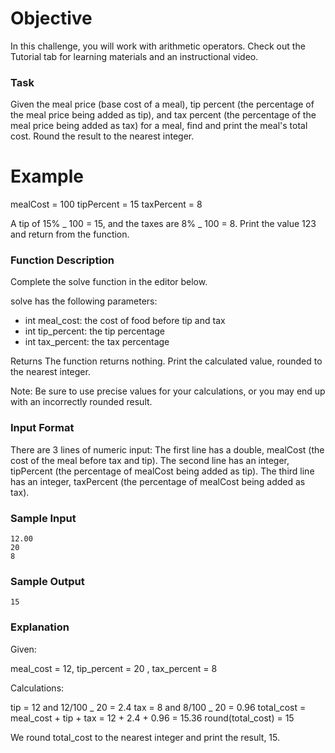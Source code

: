 # Objective

In this challenge, you will work with arithmetic operators. Check out the Tutorial tab for learning materials and an instructional video.

### Task

Given the meal price (base cost of a meal), tip percent (the percentage of the meal price being added as tip), and tax percent (the percentage of the meal price being added as tax) for a meal, find and print the meal's total cost. Round the result to the nearest integer.

# Example

mealCost = 100
tipPercent = 15
taxPercent = 8

A tip of 15% _ 100 = 15, and the taxes are 8% _ 100 = 8. Print the value 123 and return from the function.

### Function Description

Complete the solve function in the editor below.

solve has the following parameters:

-   int meal_cost: the cost of food before tip and tax
-   int tip_percent: the tip percentage
-   int tax_percent: the tax percentage

Returns The function returns nothing. Print the calculated value, rounded to the nearest integer.

Note: Be sure to use precise values for your calculations, or you may end up with an incorrectly rounded result.

### Input Format

There are 3 lines of numeric input:
The first line has a double, mealCost (the cost of the meal before tax and tip).
The second line has an integer, tipPercent (the percentage of mealCost being added as tip).
The third line has an integer, taxPercent (the percentage of mealCost being added as tax).

### Sample Input

```
12.00
20
8
```

### Sample Output

```
15
```

### Explanation

Given:

meal_cost = 12, tip_percent = 20 , tax_percent = 8

Calculations:

tip = 12 and 12/100 _ 20 = 2.4
tax = 8 and 8/100 _ 20 = 0.96
total_cost = meal_cost + tip + tax = 12 + 2.4 + 0.96 = 15.36
round(total_cost) = 15

We round total_cost to the nearest integer and print the result, 15.
